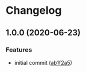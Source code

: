 # Changelog

## 1.0.0 (2020-06-23)


### Features

* initial commit ([ab1f2a5](https://www.github.com/sastan/svelte-jsx/commit/ab1f2a56a7f929fdbafa27a29e02dad1d38f0b38))
